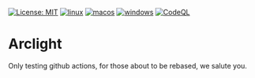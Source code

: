 [![License: MIT](https://img.shields.io/badge/License-MIT-yellow.svg)](https://opensource.org/licenses/MIT)
[![linux](https://github.com/jd28/arclight/actions/workflows/linux.yml/badge.svg)](https://github.com/jd28/arclight/actions?query=workflow%3Alinux)
[![macos](https://github.com/jd28/arclight/actions/workflows/macos.yml/badge.svg)](https://github.com/jd28/arclight/actions?query=workflow%3Amacos)
[![windows](https://github.com/jd28/arclight/actions/workflows/windows.yml/badge.svg)](https://github.com/jd28/arclight/actions?query=workflow%3Awindows)
[![CodeQL](https://github.com/jd28/arclight/actions/workflows/codeql-analysis.yml/badge.svg)](https://github.com/jd28/arclight/actions?query=workflow%3Acodeql-analysis)

# Arclight

Only testing github actions, for those about to be rebased, we salute you.
